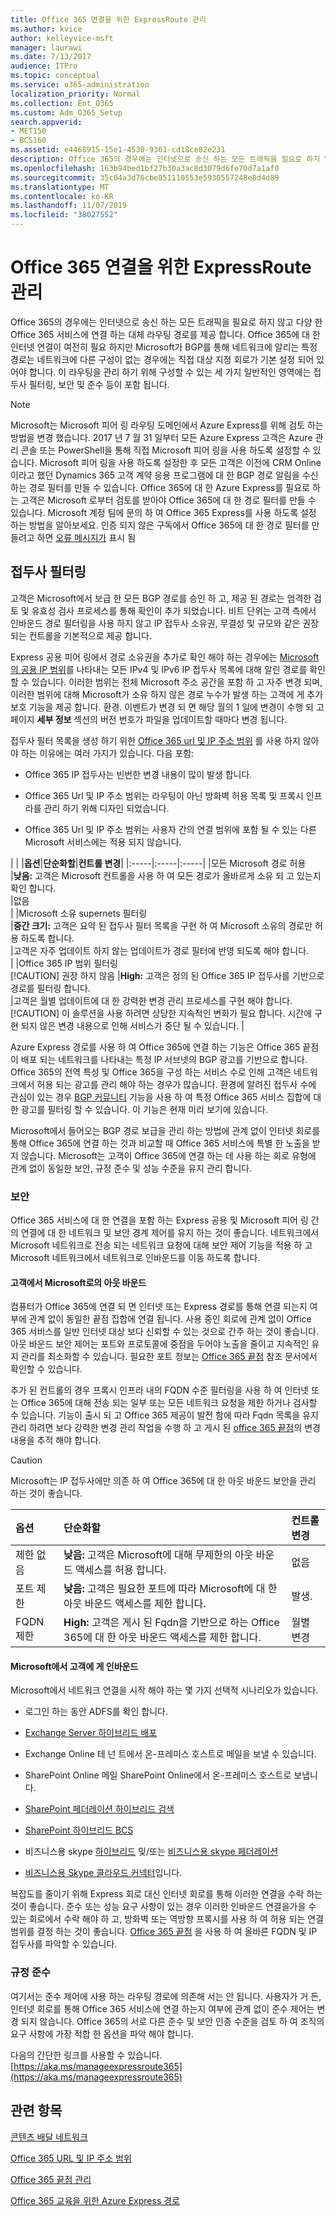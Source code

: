 ```yaml
---
title: Office 365 연결을 위한 ExpressRoute 관리
ms.author: kvice
author: kelleyvice-msft
manager: laurawi
ms.date: 7/13/2017
audience: ITPro
ms.topic: conceptual
ms.service: o365-administration
localization_priority: Normal
ms.collection: Ent_O365
ms.custom: Adm_O365_Setup
search.appverid:
- MET150
- BCS160
ms.assetid: e4468915-15e1-4530-9361-cd18ce82e231
description: Office 365의 경우에는 인터넷으로 송신 하는 모든 트래픽을 필요로 하지 않고 다양 한 Office 365 서비스에 연결 하는 대체 라우팅 경로를 제공 합니다. Office 365에 대 한 인터넷 연결이 여전히 필요 하지만 Microsoft가 BGP를 통해 네트워크에 알리는 특정 경로는 네트워크에 다른 구성이 없는 경우에는 직접 대상 지정 회로가 기본 설정 되어 있어야 합니다. 이 라우팅을 관리 하기 위해 구성할 수 있는 세 가지 일반적인 영역에는 접두사 필터링, 보안 및 준수 등이 포함 됩니다.
ms.openlocfilehash: 163b94bed1bf27b30a3ac8d3079d6fe70d7a1af0
ms.sourcegitcommit: 35c04a3d76cbe851110553e5930557248e8d4d89
ms.translationtype: MT
ms.contentlocale: ko-KR
ms.lasthandoff: 11/07/2019
ms.locfileid: "38027552"
---
```

# <a name="managing-expressroute-for-office-365-connectivity"></a>Office 365 연결을 위한 ExpressRoute 관리

Office 365의 경우에는 인터넷으로 송신 하는 모든 트래픽을 필요로 하지 않고 다양 한 Office 365 서비스에 연결 하는 대체 라우팅 경로를 제공 합니다. Office 365에 대 한 인터넷 연결이 여전히 필요 하지만 Microsoft가 BGP를 통해 네트워크에 알리는 특정 경로는 네트워크에 다른 구성이 없는 경우에는 직접 대상 지정 회로가 기본 설정 되어 있어야 합니다. 이 라우팅을 관리 하기 위해 구성할 수 있는 세 가지 일반적인 영역에는 접두사 필터링, 보안 및 준수 등이 포함 됩니다.
  
> [!NOTE]
> Microsoft는 Microsoft 피어 링 라우팅 도메인에서 Azure Express를 위해 검토 하는 방법을 변경 했습니다. 2017 년 7 월 31 일부터 모든 Azure Express 고객은 Azure 관리 콘솔 또는 PowerShell을 통해 직접 Microsoft 피어 링을 사용 하도록 설정할 수 있습니다. Microsoft 피어 링을 사용 하도록 설정한 후 모든 고객은 이전에 CRM Online 이라고 했던 Dynamics 365 고객 계약 응용 프로그램에 대 한 BGP 경로 알림을 수신 하는 경로 필터를 만들 수 있습니다. Office 365에 대 한 Azure Express를 필요로 하는 고객은 Microsoft 로부터 검토를 받아야 Office 365에 대 한 경로 필터를 만들 수 있습니다. Microsoft 계정 팀에 문의 하 여 Office 365 Express를 사용 하도록 설정 하는 방법을 알아보세요. 인증 되지 않은 구독에서 Office 365에 대 한 경로 필터를 만들려고 하면 [오류 메시지가](https://support.microsoft.com/kb/3181709) 표시 됨
  
## <a name="prefix-filtering"></a>접두사 필터링

고객은 Microsoft에서 보급 한 모든 BGP 경로를 승인 하 고, 제공 된 경로는 엄격한 검토 및 유효성 검사 프로세스를 통해 확인이 추가 되었습니다. 비트 단위는 고객 측에서 인바운드 경로 필터링을 사용 하지 않고 IP 접두사 소유권, 무결성 및 규모와 같은 권장 되는 컨트롤을 기본적으로 제공 합니다.
  
Express 공용 피어 링에서 경로 소유권을 추가로 확인 해야 하는 경우에는 [Microsoft의 공용 IP 범위](https://www.microsoft.com/download/details.aspx?id=53602)를 나타내는 모든 IPv4 및 IPv6 IP 접두사 목록에 대해 알린 경로를 확인할 수 있습니다. 이러한 범위는 전체 Microsoft 주소 공간을 포함 하 고 자주 변경 되며, 이러한 범위에 대해 Microsoft가 소유 하지 않은 경로 누수가 발생 하는 고객에 게 추가 보호 기능을 제공 합니다. 환경. 이벤트가 변경 되 면 해당 월의 1 일에 변경이 수행 되 고 페이지 **세부 정보** 섹션의 버전 번호가 파일을 업데이트할 때마다 변경 됩니다.
  
접두사 필터 목록을 생성 하기 위한 [Office 365 url 및 IP 주소 범위](https://aka.ms/o365endpoints) 를 사용 하지 않아야 하는 이유에는 여러 가지가 있습니다. 다음 포함:
  
- Office 365 IP 접두사는 빈번한 변경 내용이 많이 발생 합니다.

- Office 365 Url 및 IP 주소 범위는 라우팅이 아닌 방화벽 허용 목록 및 프록시 인프라를 관리 하기 위해 디자인 되었습니다.

- Office 365 Url 및 IP 주소 범위는 사용자 간의 연결 범위에 포함 될 수 있는 다른 Microsoft 서비스에는 적용 되지 않습니다.

| |
|**옵션**|**단순화할**|**컨트롤 변경**|
|:-----|:-----|:-----|
|모든 Microsoft 경로 허용  <br/> |**낮음:** 고객은 Microsoft 컨트롤을 사용 하 여 모든 경로가 올바르게 소유 되 고 있는지 확인 합니다.  <br/> |없음  <br/> |
|Microsoft 소유 supernets 필터링  <br/> |**중간 크기:** 고객은 요약 된 접두사 필터 목록을 구현 하 여 Microsoft 소유의 경로만 허용 하도록 합니다.  <br/> |고객은 자주 업데이트 하지 않는 업데이트가 경로 필터에 반영 되도록 해야 합니다.  <br/> |
|Office 365 IP 범위 필터링  <br/> [!CAUTION] 권장 하지 않음
|**High:** 고객은 정의 된 Office 365 IP 접두사를 기반으로 경로를 필터링 합니다.  <br/> |고객은 월별 업데이트에 대 한 강력한 변경 관리 프로세스를 구현 해야 합니다.  <br/> [!CAUTION] 이 솔루션을 사용 하려면 상당한 지속적인 변화가 필요 합니다. 시간에 구현 되지 않은 변경 내용으로 인해 서비스가 중단 될 수 있습니다.   |

Azure Express 경로를 사용 하 여 Office 365에 연결 하는 기능은 Office 365 끝점이 배포 되는 네트워크를 나타내는 특정 IP 서브넷의 BGP 광고를 기반으로 합니다. Office 365의 전역 특성 및 Office 365을 구성 하는 서비스 수로 인해 고객은 네트워크에서 허용 되는 광고를 관리 해야 하는 경우가 많습니다. 환경에 알려진 접두사 수에 관심이 있는 경우 [BGP 커뮤니티](https://support.office.com/article/Using-BGP-communities-in-ExpressRoute-for-Office-365-scenarios-preview-9ac4d7d4-d9f8-40a8-8c78-2a6d7fe96099) 기능을 사용 하 여 특정 Office 365 서비스 집합에 대 한 광고를 필터링 할 수 있습니다. 이 기능은 현재 미리 보기에 있습니다.
  
Microsoft에서 들어오는 BGP 경로 보급을 관리 하는 방법에 관계 없이 인터넷 회로를 통해 Office 365에 연결 하는 것과 비교할 때 Office 365 서비스에 특별 한 노출을 받지 않습니다. Microsoft는 고객이 Office 365에 연결 하는 데 사용 하는 회로 유형에 관계 없이 동일한 보안, 규정 준수 및 성능 수준을 유지 관리 합니다.
  
### <a name="security"></a>보안

Office 365 서비스에 대 한 연결을 포함 하는 Express 공용 및 Microsoft 피어 링 간의 연결에 대 한 네트워크 및 보안 경계 제어를 유지 하는 것이 좋습니다. 네트워크에서 Microsoft 네트워크로 전송 되는 네트워크 요청에 대해 보안 제어 기능을 적용 하 고 Microsoft 네트워크에서 네트워크로 인바운드를 이동 하도록 합니다.
  
#### <a name="outbound-from-customer-to-microsoft"></a>고객에서 Microsoft로의 아웃 바운드
  
컴퓨터가 Office 365에 연결 되 면 인터넷 또는 Express 경로를 통해 연결 되는지 여부에 관계 없이 동일한 끝점 집합에 연결 됩니다. 사용 중인 회로에 관계 없이 Office 365 서비스를 일반 인터넷 대상 보다 신뢰할 수 있는 것으로 간주 하는 것이 좋습니다. 아웃 바운드 보안 제어는 포트와 프로토콜에 중점을 두어야 노출을 줄이고 지속적인 유지 관리를 최소화할 수 있습니다. 필요한 포트 정보는 [Office 365 끝점](https://aka.ms/o365endpoints) 참조 문서에서 확인할 수 있습니다.
  
추가 된 컨트롤의 경우 프록시 인프라 내의 FQDN 수준 필터링을 사용 하 여 인터넷 또는 Office 365에 대해 전송 되는 일부 또는 모든 네트워크 요청을 제한 하거나 검사할 수 있습니다. 기능이 출시 되 고 Office 365 제공이 발전 함에 따라 Fqdn 목록을 유지 관리 하려면 보다 강력한 변경 관리 작업을 수행 하 고 게시 된 [office 365 끝점](https://aka.ms/o365endpoints)의 변경 내용을 추적 해야 합니다.
  
> [!CAUTION]
> Microsoft는 IP 접두사에만 의존 하 여 Office 365에 대 한 아웃 바운드 보안을 관리 하는 것이 좋습니다.

|**옵션**|**단순화할**|**컨트롤 변경**|
|:-----|:-----|:-----|
|제한 없음  <br/> |**낮음:** 고객은 Microsoft에 대해 무제한의 아웃 바운드 액세스를 허용 합니다.  <br/> |없음  <br/> |
|포트 제한  <br/> |**낮음:** 고객은 필요한 포트에 따라 Microsoft에 대 한 아웃 바운드 액세스를 제한 합니다.  <br/> |발생.  <br/> |
|FQDN 제한  <br/> |**High:** 고객은 게시 된 Fqdn을 기반으로 하는 Office 365에 대 한 아웃 바운드 액세스를 제한 합니다.  <br/> |월별 변경  <br/> |

#### <a name="inbound-from-microsoft-to-customer"></a>Microsoft에서 고객에 게 인바운드
  
Microsoft에서 네트워크 연결을 시작 해야 하는 몇 가지 선택적 시나리오가 있습니다.
  
- 로그인 하는 동안 ADFS를 확인 합니다.

- [Exchange Server 하이브리드 배포](https://technet.microsoft.com/library/jj200581%28v=exchg.150%29.aspx)

- Exchange Online 테 넌 트에서 온-프레미스 호스트로 메일을 보낼 수 있습니다.

- SharePoint Online 메일 SharePoint Online에서 온-프레미스 호스트로 보냅니다.

- [SharePoint 페더레이션 하이브리드 검색](https://technet.microsoft.com/library/dn197174.aspx)

- [SharePoint 하이브리드 BCS](https://technet.microsoft.com/library/dn197239.aspx )

- 비즈니스용 skype [하이브리드](https://technet.microsoft.com/library/jj205403.aspx) 및/또는 [비즈니스용 skype 페더레이션](https://technet.microsoft.com/library/skype-for-business-online-federation-and-public-im-conectivity.aspx)

- [비즈니스용 Skype 클라우드 커넥터](https://technet.microsoft.com/library/mt605227.aspx )입니다.

복잡도를 줄이기 위해 Express 회로 대신 인터넷 회로를 통해 이러한 연결을 수락 하는 것이 좋습니다. 준수 또는 성능 요구 사항이 있는 경우 이러한 인바운드 연결을가을 수 있는 회로에서 수락 해야 하 고, 방화벽 또는 역방향 프록시를 사용 하 여 허용 되는 연결 범위를 결정 하는 것이 좋습니다. [Office 365 끝점](https://aka.ms/o365endpoints) 을 사용 하 여 올바른 FQDN 및 IP 접두사를 파악할 수 있습니다.
  
### <a name="compliance"></a>규정 준수

여기서는 준수 제어에 사용 하는 라우팅 경로에 의존해 서는 안 됩니다. 사용자가 거 든, 인터넷 회로를 통해 Office 365 서비스에 연결 하는지 여부에 관계 없이 준수 제어는 변경 되지 않습니다. Office 365의 서로 다른 준수 및 보안 인증 수준을 검토 하 여 조직의 요구 사항에 가장 적합 한 옵션을 파악 해야 합니다.
  
다음의 간단한 링크를 사용할 수 있습니다. [https://aka.ms/manageexpressroute365](https://aka.ms/manageexpressroute365)
  
## <a name="related-topics"></a>관련 항목

[콘텐츠 배달 네트워크](content-delivery-networks.md)
  
[Office 365 URL 및 IP 주소 범위](https://support.office.com/article/8548a211-3fe7-47cb-abb1-355ea5aa88a2)
  
[Office 365 끝점 관리](https://support.office.com/article/99cab9d4-ef59-4207-9f2b-3728eb46bf9a)
  
[Office 365 교육을 위한 Azure Express 경로](https://channel9.msdn.com/series/aer)
